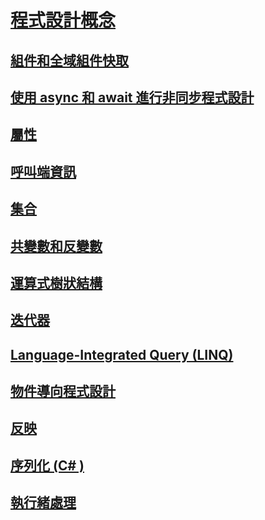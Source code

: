 # [程式設計概念](index.md)
## [組件和全域組件快取](assemblies-gac/)
## [使用 async 和 await 進行非同步程式設計](async/)
## [屬性](attributes/)
## [呼叫端資訊](caller-information.md)
## [集合](collections.md)
## [共變數和反變數](covariance-contravariance/)
## [運算式樹狀結構](expression-trees/)
## [迭代器](iterators.md)
## [Language-Integrated Query (LINQ)](linq/)
## [物件導向程式設計](object-oriented-programming.md)
## [反映](reflection.md)
## [序列化 (C# )](serialization/)
## [執行緒處理](threading/)
